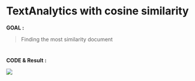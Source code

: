 # TextAnalytics with cosine similarity
**GOAL :** <br>
> Finding the most similarity document

#

**CODE & Result :** <br>

[![](https://colab.research.google.com/assets/colab-badge.svg)](https://colab.research.google.com/github/HikariJadeEmpire/NLP_TextAnalytics/blob/main/FindingSimilarity/finding_similarity.ipynb)
